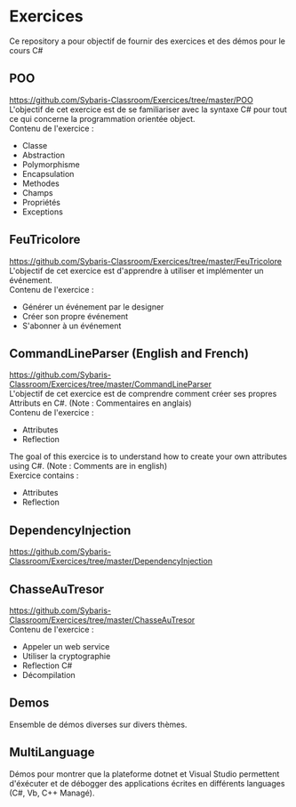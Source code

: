 # Exercices  
Ce repository a pour objectif de fournir des exercices et des démos pour le cours C#  
  
## POO  
https://github.com/Sybaris-Classroom/Exercices/tree/master/POO     
L'objectif de cet exercice est de se familiariser avec la syntaxe C# pour tout ce qui concerne la programmation orientée object.  
Contenu de l'exercice :  
- Classe  
- Abstraction  
- Polymorphisme  
- Encapsulation  
- Methodes  
- Champs  
- Propriétés  
- Exceptions  
  
## FeuTricolore  
https://github.com/Sybaris-Classroom/Exercices/tree/master/FeuTricolore     
L'objectif de cet exercice est d'apprendre à utiliser et implémenter un événement.  
Contenu de l'exercice :  
- Générer un événement par le designer  
- Créer son propre événement  
- S'abonner à un événement  
  
## CommandLineParser (English and French)  
https://github.com/Sybaris-Classroom/Exercices/tree/master/CommandLineParser     
L'objectif de cet exercice est de comprendre comment créer ses propres Attributs en C#. (Note : Commentaires en anglais)  
Contenu de l'exercice :  
- Attributes  
- Reflection  
  
The goal of this exercice is to understand how to create your own attributes using C#. (Note : Comments are in english)  
Exercice contains :  
- Attributes  
- Reflection  
  
## DependencyInjection  
https://github.com/Sybaris-Classroom/Exercices/tree/master/DependencyInjection     
  
## ChasseAuTresor  
https://github.com/Sybaris-Classroom/Exercices/tree/master/ChasseAuTresor     
Contenu de l'exercice :  
- Appeler un web service  
- Utiliser la cryptographie  
- Reflection C#  
- Décompilation  
  
## Demos  
Ensemble de démos diverses sur divers thèmes.  
  
## MultiLanguage  
Démos pour montrer que la plateforme dotnet et Visual Studio permettent d'éxécuter et de débogger des applications écrites en différents languages (C#, Vb, C++ Managé).  